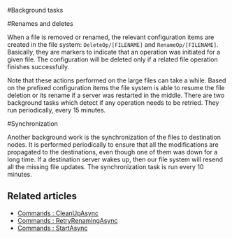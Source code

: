 #Background tasks

#Renames and deletes

When a file is removed or renamed, the relevant configuration items are created in the file system: `DeleteOp/[FILENAME]` and `RenameOp/[FILENAME]`.
Basically, they are markers to indicate that an operation was initiated for a given file. The configuration will be deleted only if a related file operation finishes successfully.

Note that these actions performed on the large files can take a while. Based on the prefixed configuration items the file system is able to resume the file deletion or its rename if a server was restarted in the middle. There are two background tasks which detect if any operation needs to be retried. They run periodically, every 15 minutes.

#Synchronization

Another background work is the synchronization of the files to destination nodes. It is performed periodically to ensure that all the modifications are  propagated to the destinations, even though one of them was down for a long time. If a destination server wakes up, then our file system will resend all the missing file updates. The synchronization task is run every 10 minutes.


## Related articles

- [Commands : CleanUpAsync](../client-api/commands/storage/cleanup)
- [Commands : RetryRenamingAsync](../client-api/commands/storage/retry-renaming)
- [Commands : StartAsync](../client-api/commands/synchronization/start)